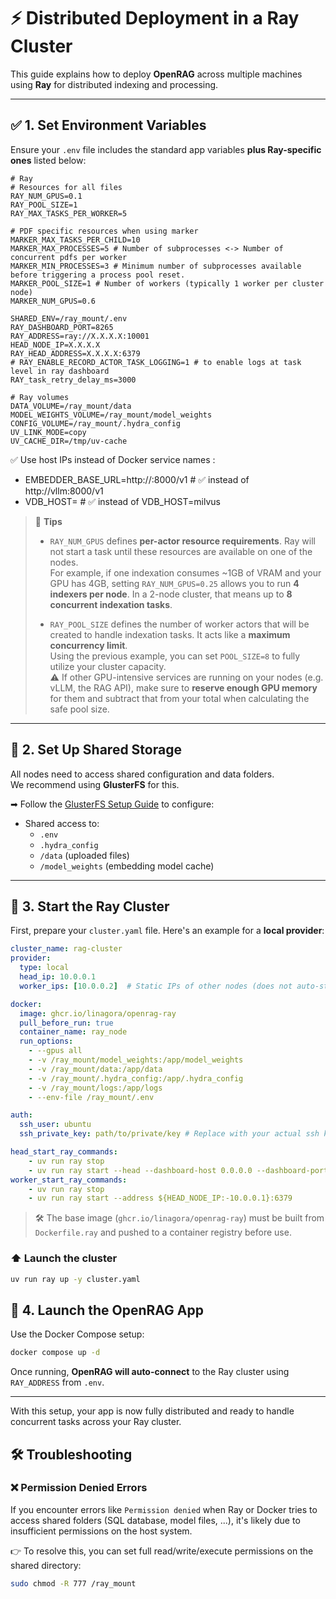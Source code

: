 # ⚡ Distributed Deployment in a Ray Cluster

This guide explains how to deploy **OpenRAG** across multiple machines using **Ray** for distributed indexing and processing.

---

## ✅ 1. Set Environment Variables

Ensure your `.env` file includes the standard app variables **plus Ray-specific ones** listed below:

```env
# Ray
# Resources for all files
RAY_NUM_GPUS=0.1
RAY_POOL_SIZE=1
RAY_MAX_TASKS_PER_WORKER=5

# PDF specific resources when using marker
MARKER_MAX_TASKS_PER_CHILD=10
MARKER_MAX_PROCESSES=5 # Number of subprocesses <-> Number of concurrent pdfs per worker
MARKER_MIN_PROCESSES=3 # Minimum number of subprocesses available before triggering a process pool reset.
MARKER_POOL_SIZE=1 # Number of workers (typically 1 worker per cluster node)
MARKER_NUM_GPUS=0.6

SHARED_ENV=/ray_mount/.env
RAY_DASHBOARD_PORT=8265
RAY_ADDRESS=ray://X.X.X.X:10001
HEAD_NODE_IP=X.X.X.X
RAY_HEAD_ADDRESS=X.X.X.X:6379
# RAY_ENABLE_RECORD_ACTOR_TASK_LOGGING=1 # to enable logs at task level in ray dashboard
RAY_task_retry_delay_ms=3000

# Ray volumes
DATA_VOLUME=/ray_mount/data
MODEL_WEIGHTS_VOLUME=/ray_mount/model_weights
CONFIG_VOLUME=/ray_mount/.hydra_config
UV_LINK_MODE=copy
UV_CACHE_DIR=/tmp/uv-cache 
```

✅ Use host IPs instead of Docker service names :

- EMBEDDER_BASE_URL=http://<HOST-IP>:8000/v1  # ✅ instead of http://vllm:8000/v1
- VDB_HOST=<HOST-IP>                          # ✅ instead of VDB_HOST=milvus


> 🧠 **Tips**  
>
> - `RAY_NUM_GPUS` defines **per-actor resource requirements**. Ray will not start a task until these resources are available on one of the nodes.  
>   For example, if one indexation consumes ~1GB of VRAM and your GPU has 4GB, setting `RAY_NUM_GPUS=0.25` allows you to run **4 indexers per node**. In a 2-node cluster, that means up to **8 concurrent indexation tasks**.  
>
> - `RAY_POOL_SIZE` defines the number of worker actors that will be created to handle indexation tasks. It acts like a **maximum concurrency limit**.  
>   Using the previous example, you can set `POOL_SIZE=8` to fully utilize your cluster capacity.  
>   ⚠️ If other GPU-intensive services are running on your nodes (e.g. vLLM, the RAG API), make sure to **reserve enough GPU memory** for them and subtract that from your total when calculating the safe pool size.

---

## 📁 2. Set Up Shared Storage

All nodes need to access shared configuration and data folders.  
We recommend using **GlusterFS** for this.

➡ Follow the [GlusterFS Setup Guide](./setup_glusterfs.md) to configure:

- Shared access to:
  - `.env`
  - `.hydra_config`
  - `/data` (uploaded files)
  - `/model_weights` (embedding model cache)

---

## 🚀 3. Start the Ray Cluster

First, prepare your `cluster.yaml` file. Here's an example for a **local provider**:

```yaml
cluster_name: rag-cluster
provider:
  type: local
  head_ip: 10.0.0.1
  worker_ips: [10.0.0.2]  # Static IPs of other nodes (does not auto-start workers)

docker:
  image: ghcr.io/linagora/openrag-ray
  pull_before_run: true
  container_name: ray_node
  run_options:
    - --gpus all
    - -v /ray_mount/model_weights:/app/model_weights
    - -v /ray_mount/data:/app/data
    - -v /ray_mount/.hydra_config:/app/.hydra_config
    - -v /ray_mount/logs:/app/logs
    - --env-file /ray_mount/.env

auth:
  ssh_user: ubuntu
  ssh_private_key: path/to/private/key # Replace with your actual ssh key path

head_start_ray_commands:
    - uv run ray stop
    - uv run ray start --head --dashboard-host 0.0.0.0 --dashboard-port ${RAY_DASHBOARD_PORT:-8265} --node-ip-address ${HEAD_NODE_IP} --autoscaling-config=~/ray_bootstrap_config.yaml
worker_start_ray_commands:
    - uv run ray stop
    - uv run ray start --address ${HEAD_NODE_IP:-10.0.0.1}:6379
```

> 🛠️ The base image (`ghcr.io/linagora/openrag-ray`) must be built from `Dockerfile.ray` and pushed to a container registry before use.

### ⬆️ Launch the cluster

```bash
uv run ray up -y cluster.yaml
```

## 🐳 4. Launch the OpenRAG App

Use the Docker Compose setup:

```bash
docker compose up -d
```

Once running, **OpenRAG will auto-connect** to the Ray cluster using `RAY_ADDRESS` from `.env`.

---

With this setup, your app is now fully distributed and ready to handle concurrent tasks across your Ray cluster.


## 🛠️ Troubleshooting

### ❌ Permission Denied Errors

If you encounter errors like `Permission denied` when Ray or Docker tries to access shared folders (SQL database, model files, ...), it's likely due to insufficient permissions on the host system.

👉 To resolve this, you can set full read/write/execute permissions on the shared directory:

```bash
sudo chmod -R 777 /ray_mount
```